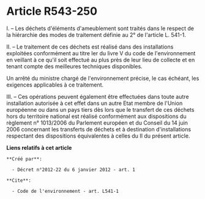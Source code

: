 # Article R543-250

I. – Les déchets d'éléments d'ameublement sont traités dans le respect de la hiérarchie des modes de traitement définie au 2°
de l'article L. 541-1.

II. – Le traitement de ces déchets est réalisé dans des installations exploitées conformément au titre Ier du livre V du code
de l'environnement en veillant à ce qu'il soit effectué au plus près de leur lieu de collecte et en tenant compte des
meilleures techniques disponibles.

Un arrêté du ministre chargé de l'environnement précise, le cas échéant, les exigences applicables à ce traitement.

III. – Ces opérations peuvent également être effectuées dans toute autre installation autorisée à cet effet dans un autre
Etat membre de l'Union européenne ou dans un pays tiers dès lors que le transfert de ces déchets hors du territoire national
est réalisé conformément aux dispositions du règlement n° 1013/2006 du Parlement européen et du Conseil du 14 juin 2006
concernant les transferts de déchets et à destination d'installations respectant des dispositions équivalentes à celles du II
du présent article.

**Liens relatifs à cet article**

	**Créé par**:

	  - Décret n°2012-22 du 6 janvier 2012 - art. 1

	**Cite**:

	  - Code de l'environnement - art. L541-1
